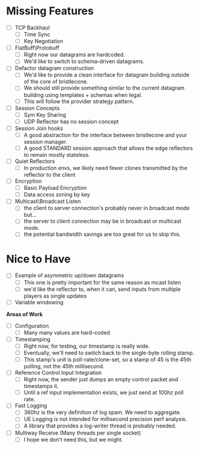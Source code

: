 # Missing Features 
- [ ] TCP Backhaul  
  - [ ] Time Sync  
  - [ ] Key Negotiation
- [ ] FlatBuff\Protobuff
  - [ ] Right now our datagrams are hardcoded.
  - [ ] We'd like to switch to schema-driven datagrams.
- [ ] Defactor datagram construction
  - [ ] We'd like to provide a clean interface for datagram building outside of the core of bristlecone.
  - [ ] We should still provide something similar to the current datagram building using templates + schemas when legal.
  - [ ] This will follow the provider strategy pattern.
- [ ] Session Concepts  
  - [ ] Sym Key Sharing  
  - [ ] UDP Reflector has no session concept  
- [ ] Session Join hooks
  - [ ] A good abstraction for the interface between bristlecone and your session manager.
  - [ ] A good STANDARD session approach that allows the edge reflectors to remain mostly stateless.
- [ ] Quiet Reflectors
  - [ ] In production envs, we likely need fewer clones transmitted by the reflector to the client
- [ ] Encryption  
  - [ ] Basic Payload Encryption  
  - [ ] Data access zoning by key
- [ ] Multicast\Broadcast Listen
  - [ ] the client to server connection's probably never in broadcast mode but...
  - [ ] the server to client connection may be in broadcast or multicast mode.
  - [ ] the potential bandwidth savings are too great for us to skip this.
     
# Nice to Have
- [ ] Example of asymmetric up/down datagrams
  - [ ] This one is pretty important for the same reason as mcast listen
  - [ ] we'd like the reflector to, when it can, send inputs from multiple players as single updates
- [ ] Variable windowing  

**Areas of Work**  
- [ ] Configuration   
  - [ ] Many many values are hard-coded
- [ ] Timestamping
  - [ ] Right now, for testing, our timestamp is really wide.
  - [ ] Eventually, we'll need to switch back to the single-byte rolling stamp.
  - [ ] This stamp's unit is poll-rate/clone-set, so a stamp of 45 is the 45th polling, not the 45th millisecond.
- [ ] Reference Control Input Integration  
  - [ ] Right now, the sender just dumps an empty control packet and timestamps it.  
  - [ ] Until a ref input implementation exists, we just send at 100hz poll rate.  
- [ ] Fast Logging
  - [ ] 360hz is the very definition of log spam. We need to aggregate.
  - [ ] UE Logging is not intended for millisecond precision perf analysis.  
  - [ ] A library that provides a log-writer thread is probably needed.  
- [ ] Multiway Receive (Many threads per single socket)  
  - [ ] I hope we don't need this, but we might.
